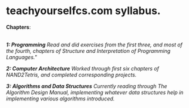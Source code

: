 # teachyourselfcs.com syllabus.

**Chapters**: </br></br>

***1: Programming*** 
  *Read and did exercises from the first three, and most of the fourth, chapters
of Structure and Interpretation of Programming Languages."*

***2: Computer Architecture***
  *Worked through first six chapters of NAND2Tetris, and completed corresponding
projects.*

***3: Algorithms and Data Structures***
  *Currently reading through The Algorithm Design Manual, implementing whatever
data structures help in implementing various algorithms introduced.*

